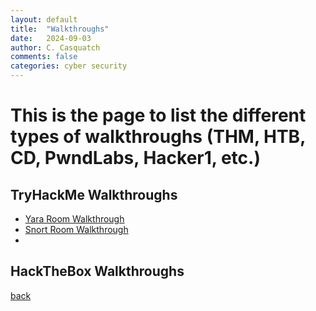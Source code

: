 ```yaml
---
layout: default
title:  "Walkthroughs"
date:   2024-09-03
author: C. Casquatch
comments: false
categories: cyber security
---
```


# This is the page to list the different types of walkthroughs (THM, HTB, CD, PwndLabs, Hacker1, etc.)

## TryHackMe Walkthroughs
* [Yara Room Walkthrough](./THMWalkthroughs/YaraWalkthrough.html)
* [Snort Room Walkthrough](./THMWalkthroughs/SnortWalkthrough.html)
* 
## HackTheBox Walkthroughs

[back](./)
